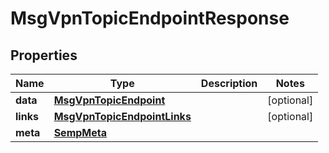 

# MsgVpnTopicEndpointResponse


## Properties

| Name | Type | Description | Notes |
|------------ | ------------- | ------------- | -------------|
|**data** | [**MsgVpnTopicEndpoint**](MsgVpnTopicEndpoint.md) |  |  [optional] |
|**links** | [**MsgVpnTopicEndpointLinks**](MsgVpnTopicEndpointLinks.md) |  |  [optional] |
|**meta** | [**SempMeta**](SempMeta.md) |  |  |



